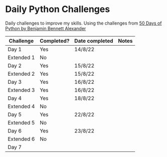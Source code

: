 # Daily Python Challenges
 
Daily challenges to improve my skills. Using the challenges from [50 Days of Python by Benjamin Bennett Alexander](https://benjaminb.gumroad.com/l/zybjn) 

| Challenge  | Completed? | Date completed | Notes |
|------------|------------|----------------|-------|
| Day 1      | Yes        | 14/8/22        |       | 
| Extended 1 | No         |                |       |
| Day 2      | Yes        | 15/8/22        |       |
| Extended 2 | Yes        | 15/8/22        |       |
| Day 3      | Yes        | 16/8/22        |       |
| Extended 3 | Yes        | 16/8/22        |       |
| Day 4      | Yes        | 18/8/22        |       |
| Extended 4 | No         |                |       |
| Day 5      | Yes        | 22/8/22        |       |
| Extended 5 | No         |                |       |
| Day 6      | Yes        | 23/8/22        |       |
| Extended 6 | No         |                |       |
| Day 7 |

